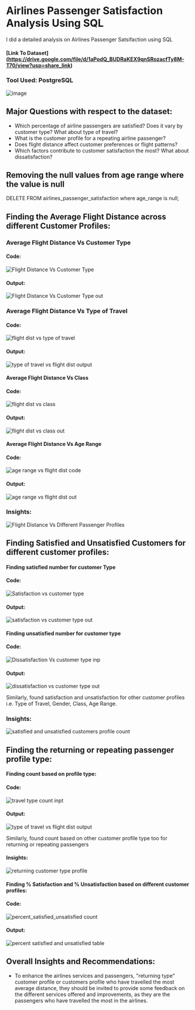 # Airlines Passenger Satisfaction Analysis Using SQL

I did a detailed analysis on Airlines Passenger Satsifaction using SQL 

#### [Link To Dataset] (https://drive.google.com/file/d/1aPodQ_BUDRaKEX9qnSRozacfTy8M-T70/view?usp=share_link)

### Tool Used: PostgreSQL

![image](https://user-images.githubusercontent.com/72240938/232307399-ec540597-2c92-4416-8b97-f2439a5848fb.png)


## Major Questions with respect to the dataset:
* Which percentage of airline passengers are satisfied? Does it vary by customer type? What about type of travel?
* What is the customer profile for a repeating airline passenger?
* Does flight distance affect customer preferences or flight patterns?
* Which factors contribute to customer satisfaction the most? What about dissatisfaction?


## Removing the null values from age range where the value is null

DELETE FROM airlines_passenger_satisfaction
where age_range is null;


## Finding the Average Flight Distance across different Customer Profiles:

### Average Flight Distance Vs Customer Type

#### Code:

![Flight Distance Vs Customer Type](https://user-images.githubusercontent.com/72240938/232308771-96f06dea-4ab1-412e-9854-f4f713da1160.png)


#### Output:

![Flight Distance Vs Customer Type out](https://user-images.githubusercontent.com/72240938/232308736-7232fe73-bef8-4f9a-b0f4-358e640b398e.png)



### Average Flight Distance Vs Type of Travel

#### Code:

![flight dist  vs type of travel](https://user-images.githubusercontent.com/72240938/232308922-6f524b06-c886-4f70-aae0-dd3274629b62.png)

#### Output:

![type of travel vs flight dist  output](https://user-images.githubusercontent.com/72240938/232308946-5eaab319-2a42-431f-b12d-f54a88afd846.png)



#### Average Flight Distance Vs Class

#### Code:

![flight dist  vs class](https://user-images.githubusercontent.com/72240938/232309004-ed4f8267-e57a-44fd-9fde-9e39bcac299b.png)

#### Output:

![flight dist  vs class out](https://user-images.githubusercontent.com/72240938/232309023-682fae2d-630e-446b-bf9b-b7231161fc39.png)


#### Average Flight Distance Vs Age Range

#### Code:

![age range vs flight dist code](https://user-images.githubusercontent.com/72240938/232309073-e9f4be3a-5b88-413e-9550-2775b52f2ad3.png)

#### Output:

![age range vs flight dist out](https://user-images.githubusercontent.com/72240938/232309094-e8604680-85ae-48a3-b8fc-02767e1f19d8.png)


### Insights:

![Flight Distance Vs Different Passenger Profiles](https://user-images.githubusercontent.com/72240938/232309214-44e529a5-1704-423c-a524-06bc2e5886a4.png)


## Finding Satisfied and Unsatisfied Customers for different customer profiles:

#### Finding satisfied number for customer Type

#### Code:

![Satisfaction vs customer type](https://user-images.githubusercontent.com/72240938/232309840-13df71f7-e541-4973-bafc-b1b152421084.png)

#### Output:

![satisfaction vs customer type out](https://user-images.githubusercontent.com/72240938/232309853-6a06943e-e89b-4755-aebd-48589d4aed17.png)


#### Finding unsatisfied number for customer type

#### Code:

![Dissatisfaction Vs customer type inp](https://user-images.githubusercontent.com/72240938/232309886-b69132ae-6890-48f2-bdf6-49449ad9262f.png)

#### Output:
![dissatisfaction vs customer type out](https://user-images.githubusercontent.com/72240938/232309901-cb8eb5a4-cb47-4a0c-8da1-eddf5d26c217.png)


Similarly, found satisfaction and unsatisfaction for other customer profiles i.e. Type of Travel, Gender, Class, Age Range.


### Insights:


![satisfied and unsatisfied customers profile count](https://user-images.githubusercontent.com/72240938/232309991-df924e1c-bd18-4541-86f2-6253ff39063c.png)



## Finding the returning or repeating passenger profile type:

#### Finding count based on profile type:

#### Code:

![travel type count inpt](https://user-images.githubusercontent.com/72240938/232310963-e1b6e018-46ee-4519-9bd7-fbd4ef9b0e1e.png)

#### Output:

![type of travel vs flight dist  output](https://user-images.githubusercontent.com/72240938/232311120-67a90a94-b9df-4efb-9317-0f02f999616f.png)


Similarly, found count based on other customer profile type too for returning or repeating passengers

#### Insights:


![returning customer type profile](https://user-images.githubusercontent.com/72240938/232311428-06697518-48b0-45dc-a65b-3804f0556f57.png)



#### Finding % Satisfaction and % Unsatisfaction based on different customer profiles:


#### Code:

![percent_satisfied_unsatisfied count](https://user-images.githubusercontent.com/72240938/232312182-c06cd215-580b-497d-afa9-7ea3a59f244e.png)

#### Output:


![percent satisfied and unsatisfied table](https://user-images.githubusercontent.com/72240938/232312202-221ab882-8cc5-46a6-877b-78cdff1df474.png)



## Overall Insights and Recommendations:

* To enhance the airlines services and passengers, "returning type" customer profile or customers profile who have travelled the most average distance, they should be invited to provide some feedback on the different services offered and improvements, as they are the passengers who have travelled the most in the airlines.





















